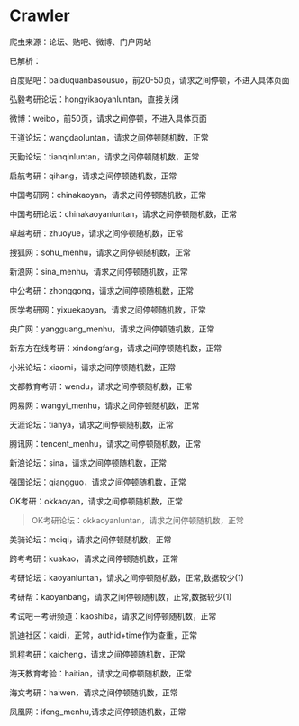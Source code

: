 # Crawler
爬虫来源：论坛、贴吧、微博、门户网站

已解析：

百度贴吧：baiduquanbasousuo，前20-50页，请求之间停顿，不进入具体页面

弘毅考研论坛：hongyikaoyanluntan，直接关闭

微博：weibo，前50页，请求之间停顿，不进入具体页面

王道论坛：wangdaoluntan，请求之间停顿随机数，正常

天勤论坛：tianqinluntan，请求之间停顿随机数，正常

启航考研：qihang，请求之间停顿随机数，正常

中国考研网：chinakaoyan，请求之间停顿随机数，正常

中国考研论坛：chinakaoyanluntan，请求之间停顿随机数，正常

卓越考研：zhuoyue，请求之间停顿随机数，正常

搜狐网：sohu_menhu，请求之间停顿随机数，正常

新浪网：sina_menhu，请求之间停顿随机数，正常

中公考研：zhonggong，请求之间停顿随机数，正常

医学考研网：yixuekaoyan，请求之间停顿随机数，正常

央广网：yangguang_menhu，请求之间停顿随机数，正常

新东方在线考研：xindongfang，请求之间停顿随机数，正常

小米论坛：xiaomi，请求之间停顿随机数，正常

文都教育考研：wendu，请求之间停顿随机数，正常

网易网：wangyi_menhu，请求之间停顿随机数，正常

天涯论坛：tianya，请求之间停顿随机数，正常

腾讯网：tencent_menhu，请求之间停顿随机数，正常

新浪论坛：sina，请求之间停顿随机数，正常

强国论坛：qiangguo，请求之间停顿随机数，正常

OK考研：okkaoyan，请求之间停顿随机数，正常
>OK考研论坛：okkaoyanluntan，请求之间停顿随机数，正常

美骑论坛：meiqi，请求之间停顿随机数，正常

跨考考研：kuakao，请求之间停顿随机数，正常

考研论坛：kaoyanluntan，请求之间停顿随机数，正常,数据较少(1)

考研帮：kaoyanbang，请求之间停顿随机数，正常,数据较少(1)

考试吧－考研频道：kaoshiba，请求之间停顿随机数，正常

凯迪社区：kaidi，正常，authid+time作为查重，正常

凯程考研：kaicheng，请求之间停顿随机数，正常

海天教育考验：haitian，请求之间停顿随机数，正常

海文考研：haiwen，请求之间停顿随机数，正常

凤凰网：ifeng_menhu,请求之间停顿随机数，正常